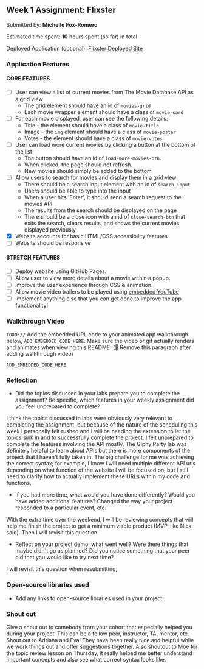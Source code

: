 ## Week 1 Assignment: Flixster

Submitted by: **Michelle Fox-Romero**

Estimated time spent: **10** hours spent (so far) in total

Deployed Application (optional): [Flixster Deployed Site](ADD_LINK_HERE)

### Application Features

#### CORE FEATURES

- [ ] User can view a list of current movies from The Movie Database API as a grid view
  - The grid element should have an id of `movies-grid`
  - Each movie wrapper element should have a class of `movie-card`
- [ ] For each movie displayed, user can see the following details:
  - Title - the element should have a class of `movie-title`
  - Image - the `img` element should have a class of `movie-poster`
  - Votes - the element should have a class of `movie-votes`
- [ ] User can load more current movies by clicking a button at the bottom of the list
  - The button should have an id of `load-more-movies-btn`.
  - When clicked, the page should not refresh.
  - New movies should simply be added to the bottom
- [ ] Allow users to search for movies and display them in a grid view
  - There should be a search input element with an id of `search-input`
  - Users should be able to type into the input
  - When a user hits 'Enter', it should send a search request to the movies API
  - The results from the search should be displayed on the page
  - There should be a close icon with an id of `close-search-btn` that exits the search, clears results, and shows the current movies displayed previously
- [x] Website accounts for basic HTML/CSS accessibility features
- [ ] Website should be responsive

#### STRETCH FEATURES

- [ ] Deploy website using GitHub Pages. 
- [ ] Allow user to view more details about a movie within a popup.
- [ ] Improve the user experience through CSS & animation.
- [ ] Allow movie video trailers to be played using [embedded YouTube](https://support.google.com/youtube/answer/171780?hl=en)
- [ ] Implement anything else that you can get done to improve the app functionality!

### Walkthrough Video

`TODO://` Add the embedded URL code to your animated app walkthrough below, `ADD_EMBEDDED_CODE_HERE`. Make sure the video or gif actually renders and animates when viewing this README. (🚫 Remove this paragraph after adding walkthrough video)

`ADD_EMBEDDED_CODE_HERE`

### Reflection

* Did the topics discussed in your labs prepare you to complete the assignment? Be specific, which features in your weekly assignment did you feel unprepared to complete?

I think the topics discussed in labs were obviously very relevant to completing the assignment, but because of the nature of the scheduling this week I personally felt rushed and I will be needing the extension to let the topics sink in and to successfully complete the project. I felt unprepared to complete the features involving the API mostly. The Giphy Party lab was definitely helpful to learn about APIs but there is more components of the project that I haven't fully taken in. The big challenge for me was achieving the correct syntax; for example, I know I will need multiple different API urls depending on what function of the website I will be focused on, but I still need to clarify how to actually implement these URLs within my code and functions. 

* If you had more time, what would you have done differently? Would you have added additional features? Changed the way your project responded to a particular event, etc.
  
With the extra time over the weekend, I will be reviewing concepts that will help me finish the project to get a minimum viable product (MVP, like Nick said). Then I will revisit this question.

* Reflect on your project demo, what went well? Were there things that maybe didn't go as planned? Did you notice something that your peer did that you would like to try next time?

I will revisit this question when resubmitting, 

### Open-source libraries used

- Add any links to open-source libraries used in your project.

### Shout out

Give a shout out to somebody from your cohort that especially helped you during your project. This can be a fellow peer, instructor, TA, mentor, etc.
Shout out to Adriana and Eva! They have been really nice and helpful while we work things out and offer suggestions together. Also shoutout to Moe for the topic review lesson on Thursday, it really helped me better understand important concepts and also see what correct syntax looks like.
